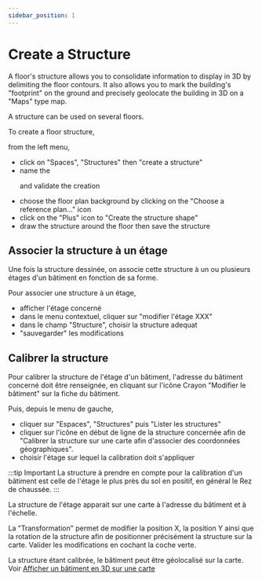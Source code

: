```yaml
---
sidebar_position: 1
---
```

# Create a Structure

A floor's structure allows you to consolidate information to display in 3D by delimiting the floor contours.
It also allows you to mark the building's "footprint" on the ground and precisely geolocate the building in 3D on a "Maps" type map.

A structure can be used on several floors.

To create a floor structure,

from the left menu,

-   click on "Spaces", "Structures" then "create a structure"
-   name the <P code="structure:name" /> and validate the creation
-   choose the floor plan background by clicking on the "Choose a reference plan..." icon
-   click on the "Plus" icon to "Create the structure shape"
-   draw the structure around the floor then save the structure

## Associer la structure à un étage

Une fois la structure dessinée, on associe cette structure à un ou plusieurs étages d'un bâtiment en fonction de sa forme.

Pour associer une structure à un étage,

-   afficher l'étage concerné
-   dans le menu contextuel, cliquer sur "modifier l'étage XXX"
-   dans le champ "Structure", choisir la structure adequat
-   "sauvegarder" les modifications

## Calibrer la structure

Pour calibrer la structure de l'étage d'un bâtiment, l'adresse du bâtiment concerné doit être renseignée, en cliquant sur l'icône Crayon "Modifier le bâtiment" sur la fiche du bâtiment.

Puis, depuis le menu de gauche,

-   cliquer sur "Espaces", "Structures" puis "Lister les structures"
-   cliquer sur l'icône en début de ligne de la structure concernée afin de "Calibrer la structure sur une carte afin d'associer des coordonnées géographiques".
-   choisir l'étage sur lequel la calibration doit s'appliquer


:::tip Important
La structure à prendre en compte pour la calibration d'un bâtiment est celle de l'étage le plus près du sol en positif, en général le Rez de chaussée.
:::

La structure de l'étage apparait sur une carte à l'adresse du bâtiment et à l'échelle.

La "Transformation" permet de modifier la position X, la position Y ainsi que la rotation de la structure afin de positionner précisément la structure sur la carte.
Valider les modifications en cochant la coche verte.

La structure étant calibrée, le bâtiment peut être géolocalisé sur la carte. Voir [Afficher un bâtiment en 3D sur une carte](/en/docs/courses/views/3Dviews.md#afficher-un-bâtiment-en-3d-sur-une-carte)



